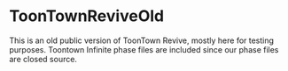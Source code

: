 ToonTownReviveOld
=================

This is an old public version of ToonTown Revive, mostly here for testing purposes.
Toontown Infinite phase files are included since our phase files are closed source.
